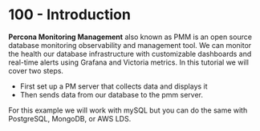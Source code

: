 # 100 - Introduction

**Percona Monitoring Management** also known as PMM is an open source database monitoring observability and management tool. We can monitor the health our database infrastructure with customizable dashboards and real-time alerts using Grafana and Victoria metrics. In this tutorial we will cover two steps. 

- First set up a PM server that collects data and displays it
- Then sends data from our database to the pmm server.

For this example we will work with mySQL but you can do the same with PostgreSQL, MongoDB, or AWS LDS.
